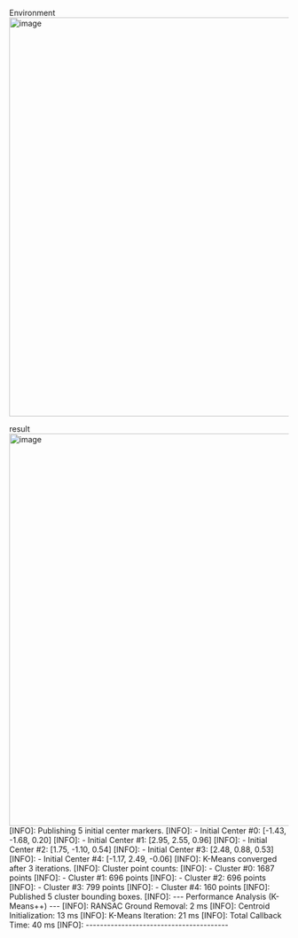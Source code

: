 Environment
<img width="1280" height="720" alt="image" src="https://github.com/user-attachments/assets/05aeb40e-07af-4b5d-9e04-5703bbc5388f" />

result
<img width="613" height="708" alt="image" src="https://github.com/user-attachments/assets/a18489eb-1bdb-4a1d-a8f4-ad9073bd11bb" />
[INFO]: Publishing 5 initial center markers.
[INFO]:   - Initial Center #0: [-1.43, -1.68, 0.20]
[INFO]:   - Initial Center #1: [2.95, 2.55, 0.96]
[INFO]:   - Initial Center #2: [1.75, -1.10, 0.54]
[INFO]:   - Initial Center #3: [2.48, 0.88, 0.53]
[INFO]:   - Initial Center #4: [-1.17, 2.49, -0.06]
[INFO]: K-Means converged after 3 iterations.
[INFO]: Cluster point counts:
[INFO]:   - Cluster #0: 1687 points
[INFO]:   - Cluster #1: 696 points
[INFO]:   - Cluster #2: 696 points
[INFO]:   - Cluster #3: 799 points
[INFO]:   - Cluster #4: 160 points
[INFO]: Published 5 cluster bounding boxes.
[INFO]: --- Performance Analysis (K-Means++) ---
[INFO]: RANSAC Ground Removal: 2 ms
[INFO]: Centroid Initialization: 13 ms
[INFO]: K-Means Iteration:     21 ms
[INFO]: Total Callback Time:     40 ms
[INFO]: ----------------------------------------

